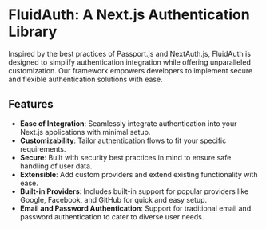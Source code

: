 # FluidAuth: A Next.js Authentication Library

Inspired by the best practices of Passport.js and NextAuth.js, FluidAuth is designed to simplify authentication integration while offering unparalleled customization. Our framework empowers developers to implement secure and flexible authentication solutions with ease.
## Features

- **Ease of Integration**: Seamlessly integrate authentication into your Next.js applications with minimal setup.
- **Customizability**: Tailor authentication flows to fit your specific requirements.
- **Secure**: Built with security best practices in mind to ensure safe handling of user data.
- **Extensible**: Add custom providers and extend existing functionality with ease.
- **Built-in Providers**: Includes built-in support for popular providers like Google, Facebook, and GitHub for quick and easy setup.
- **Email and Password Authentication**: Support for traditional email and password authentication to cater to diverse user needs.
